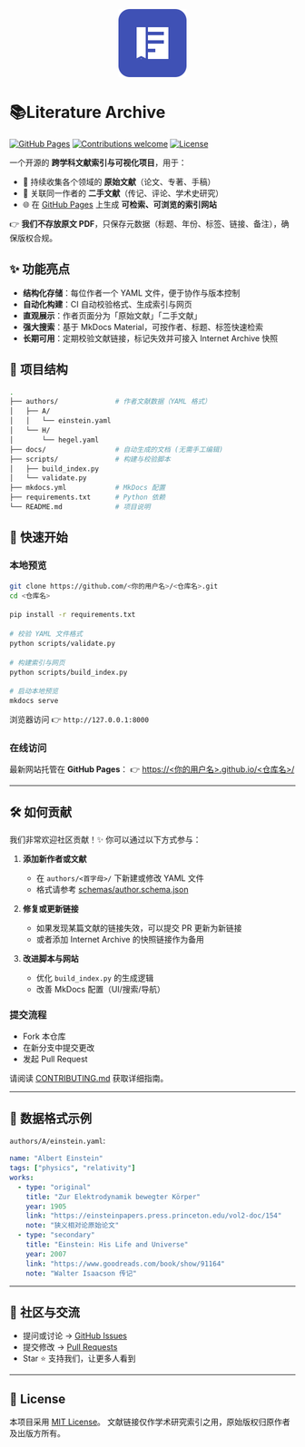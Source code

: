 <p align="center">
  <img src="logo.svg" alt="Literature Archive Logo" width="120"/>
</p>

# 📚Literature Archive

[![GitHub Pages](https://img.shields.io/badge/docs-GitHub%20Pages-blue)](https://<你的用户名>.github.io/<仓库名>/)
[![Contributions welcome](https://img.shields.io/badge/contributions-welcome-brightgreen.svg?style=flat)](CONTRIBUTING.md)
[![License](https://img.shields.io/github/license/<你的用户名>/<仓库名>)](LICENSE)

一个开源的 **跨学科文献索引与可视化项目**，用于：
- 🔎 持续收集各个领域的 **原始文献**（论文、专著、手稿）
- 📖 关联同一作者的 **二手文献**（传记、评论、学术史研究）
- 🌐 在 [GitHub Pages](https://<你的用户名>.github.io/<仓库名>/) 上生成 **可检索、可浏览的索引网站**

👉 **我们不存放原文 PDF**，只保存元数据（标题、年份、标签、链接、备注），确保版权合规。


## ✨ 功能亮点

- **结构化存储**：每位作者一个 YAML 文件，便于协作与版本控制  
- **自动化构建**：CI 自动校验格式、生成索引与网页  
- **直观展示**：作者页面分为「原始文献」「二手文献」  
- **强大搜索**：基于 MkDocs Material，可按作者、标题、标签快速检索  
- **长期可用**：定期校验文献链接，标记失效并可接入 Internet Archive 快照  


## 📂 项目结构

```bash
.
├── authors/              # 作者文献数据（YAML 格式）
│   ├── A/
│   │   └── einstein.yaml
│   └── H/
│       └── hegel.yaml
├── docs/                 # 自动生成的文档 (无需手工编辑)
├── scripts/              # 构建与校验脚本
│   ├── build_index.py
│   └── validate.py
├── mkdocs.yml            # MkDocs 配置
├── requirements.txt      # Python 依赖
└── README.md             # 项目说明
```
## 🚀 快速开始

### 本地预览

```bash
git clone https://github.com/<你的用户名>/<仓库名>.git
cd <仓库名>

pip install -r requirements.txt

# 校验 YAML 文件格式
python scripts/validate.py

# 构建索引与网页
python scripts/build_index.py

# 启动本地预览
mkdocs serve
```

浏览器访问 👉 `http://127.0.0.1:8000`

### 在线访问

最新网站托管在 **GitHub Pages**：
👉 [https://<你的用户名>.github.io/<仓库名>/](https://<你的用户名>.github.io/<仓库名>/)

---

## 🛠 如何贡献

我们非常欢迎社区贡献！✨
你可以通过以下方式参与：

1. **添加新作者或文献**

   * 在 `authors/<首字母>/` 下新建或修改 YAML 文件
   * 格式请参考 [schemas/author.schema.json](schemas/author.schema.json)

2. **修复或更新链接**

   * 如果发现某篇文献的链接失效，可以提交 PR 更新为新链接
   * 或者添加 Internet Archive 的快照链接作为备用

3. **改进脚本与网站**

   * 优化 `build_index.py` 的生成逻辑
   * 改善 MkDocs 配置（UI/搜索/导航）

### 提交流程

* Fork 本仓库
* 在新分支中提交更改
* 发起 Pull Request

请阅读 [CONTRIBUTING.md](CONTRIBUTING.md) 获取详细指南。

---

## 📜 数据格式示例

`authors/A/einstein.yaml`:

```yaml
name: "Albert Einstein"
tags: ["physics", "relativity"]
works:
  - type: "original"
    title: "Zur Elektrodynamik bewegter Körper"
    year: 1905
    link: "https://einsteinpapers.press.princeton.edu/vol2-doc/154"
    note: "狭义相对论原始论文"
  - type: "secondary"
    title: "Einstein: His Life and Universe"
    year: 2007
    link: "https://www.goodreads.com/book/show/91164"
    note: "Walter Isaacson 传记"
```

---

## 🤝 社区与交流

* 提问或讨论 → [GitHub Issues](../../issues)
* 提交修改 → [Pull Requests](../../pulls)
* Star ⭐️ 支持我们，让更多人看到

---

## 📄 License

本项目采用 [MIT License](LICENSE)。
文献链接仅作学术研究索引之用，原始版权归原作者及出版方所有。
